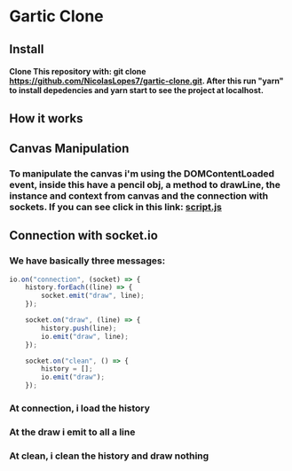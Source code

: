 # Gartic Clone

## Install
#### Clone This repository with: git clone https://github.com/NicolasLopes7/gartic-clone.git. After this run "yarn" to install depedencies and yarn start to see the project at localhost.

## How it works
## Canvas Manipulation
### To manipulate the canvas i'm using the DOMContentLoaded event, inside this have a pencil obj, a method to drawLine, the instance and context from canvas and the connection with sockets. If you can see click in this link: [script.js](./src/public/script.js)

## Connection with socket.io
### We have basically three messages:
```js
io.on("connection", (socket) => {
    history.forEach((line) => {
        socket.emit("draw", line);
    });

    socket.on("draw", (line) => {
        history.push(line);
        io.emit("draw", line);
    });

    socket.on("clean", () => {
        history = [];
        io.emit("draw");
    });
```
### At connection, i load the history
### At the draw i emit to all a line
### At clean, i clean the history and draw nothing
